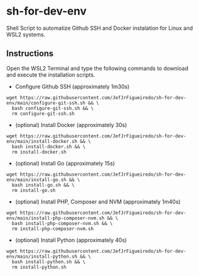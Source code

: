 # sh-for-dev-env

Shell Script to automatize Github SSH and Docker instalation for Linux and WSL2 systems.

## Instructions
Open the WSL2 Terminal and type the following commands to download and execute the installation scripts.
- Configure Github SSH (approximately 1m30s)
~~~shell
wget https://raw.githubusercontent.com/JefJrFigueiredo/sh-for-dev-env/main/configure-git-ssh.sh && \
  bash configure-git-ssh.sh && \
  rm configure-git-ssh.sh
~~~
- (optional) Install Docker (approximately 30s)
~~~shell
wget https://raw.githubusercontent.com/JefJrFigueiredo/sh-for-dev-env/main/install-docker.sh && \
  bash install-docker.sh && \
  rm install-docker.sh
~~~
- (optional) Install Go (approximately 15s)
~~~shell
wget https://raw.githubusercontent.com/JefJrFigueiredo/sh-for-dev-env/main/install-go.sh && \
  bash install-go.sh && \
  rm install-go.sh
~~~
- (optional) Install PHP, Composer and NVM (approximately 1m40s)
~~~shell
wget https://raw.githubusercontent.com/JefJrFigueiredo/sh-for-dev-env/main/install-php-composer-nvm.sh && \
  bash install-php-composer-nvm.sh && \
  rm install-php-composer-nvm.sh
~~~
- (optional) Install Python (approximately 40s)
~~~shell
wget https://raw.githubusercontent.com/JefJrFigueiredo/sh-for-dev-env/main/install-python.sh && \
  bash install-python.sh && \
  rm install-python.sh
~~~

